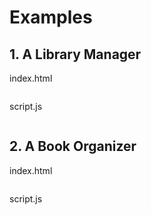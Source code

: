 <div style="text-align: justify">

# Examples

## 1. A Library Manager

index.html

```html

```

script.js 

```js

```

## 2. A Book Organizer

index.html

```html

```

script.js 

```js

```


</div>